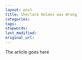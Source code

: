```yaml
---
layout: post
title: Sherlock Holmes was Wrong
categories:
tags:
stopwords:
last_modified:
original_url: 
---
```


The article goes here

